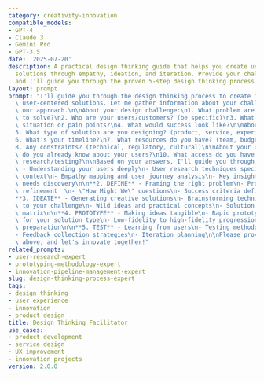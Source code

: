 ```yaml
---
category: creativity-innovation
compatible_models:
- GPT-4
- Claude 3
- Gemini Pro
- GPT-3.5
date: '2025-07-20'
description: A practical design thinking guide that helps you create user-centered
  solutions through empathy, ideation, and iteration. Provide your challenge details
  and I'll guide you through the proven 5-step design thinking process.
layout: prompt
prompt: "I'll guide you through the design thinking process to create innovative,\
  \ user-centered solutions. Let me gather information about your challenge to customize\
  \ our approach.\n\nAbout your design challenge:\n1. What problem are you trying\
  \ to solve?\n2. Who are your users/customers? (be specific)\n3. What's the current\
  \ situation or pain points?\n4. What would success look like?\n\nAbout your project:\n\
  5. What type of solution are you designing? (product, service, experience, process)\n\
  6. What's your timeline?\n7. What resources do you have? (team, budget, tools)\n\
  8. Any constraints? (technical, regulatory, cultural)\n\nAbout your users:\n9. What\
  \ do you already know about your users?\n10. What access do you have to users for\
  \ research/testing?\n\nBased on your answers, I'll guide you through:\n\n**1. EMPATHIZE**\
  \ - Understanding your users deeply\n- User research techniques specific to your\
  \ context\n- Empathy mapping and user journey analysis\n- Key insights and unmet\
  \ needs discovery\n\n**2. DEFINE** - Framing the right problem\n- Problem statement\
  \ refinement  \n- \"How Might We\" questions\n- Success criteria definition\n\n\
  **3. IDEATE** - Generating creative solutions\n- Brainstorming techniques tailored\
  \ to your challenge\n- Wild ideas and practical concepts\n- Solution prioritization\
  \ matrix\n\n**4. PROTOTYPE** - Making ideas tangible\n- Rapid prototyping methods\
  \ for your solution type\n- Low-fidelity to high-fidelity progression\n- Testing\
  \ preparation\n\n**5. TEST** - Learning from users\n- Testing methodology design\n\
  - Feedback collection strategies\n- Iteration planning\n\nPlease provide the information\
  \ above, and let's innovate together!"
related_prompts:
- user-research-expert
- prototyping-methodology-expert
- innovation-pipeline-management-expert
slug: design-thinking-process-expert
tags:
- design thinking
- user experience
- innovation
- product design
title: Design Thinking Facilitator
use_cases:
- product development
- service design
- UX improvement
- innovation projects
version: 2.0.0
---
```

